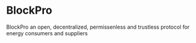 # BlockPro
BlockPro an open, decentralized, permissenless and trustless protocol for energy consumers and suppliers
